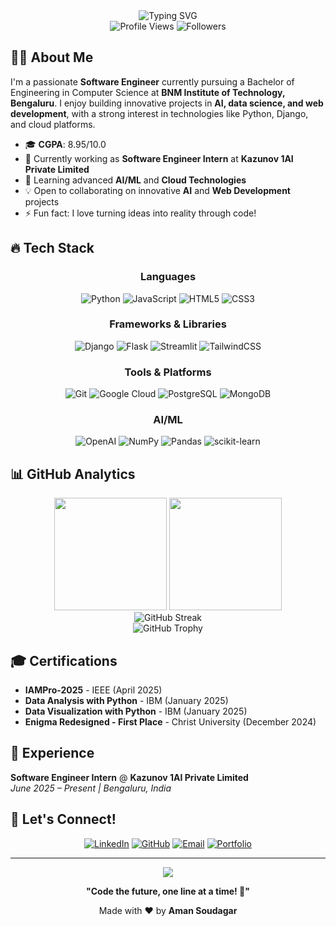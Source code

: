 <div align="center">
  <img src="https://readme-typing-svg.herokuapp.com?font=Fira+Code&pause=1000&color=2196F3&center=true&vCenter=true&width=435&lines=Hi+there!+I'm+Aman+Soudagar+%F0%9F%91%8B;Software+Engineer+%F0%9F%92%BB;AI+%26+Data+Science+Enthusiast+%F0%9F%A4%96;Full+Stack+Developer+%F0%9F%9A%80" alt="Typing SVG" />
</div>

<div align="center">
  <img src="https://komarev.com/ghpvc/?username=beast0686&color=blueviolet&style=flat-square&label=Profile+Views" alt="Profile Views" />
  <img src="https://img.shields.io/github/followers/beast0686?label=Followers&style=flat-square&color=blue" alt="Followers" />
</div>

## 🧑‍💻 About Me

I'm a passionate **Software Engineer** currently pursuing a Bachelor of Engineering in Computer Science at **BNM Institute of Technology, Bengaluru**. I enjoy building innovative projects in **AI, data science, and web development**, with a strong interest in technologies like Python, Django, and cloud platforms.

- 🎓 **CGPA**: 8.95/10.0
- 🔭 Currently working as **Software Engineer Intern** at **Kazunov 1AI Private Limited**
- 🌱 Learning advanced **AI/ML** and **Cloud Technologies**
- 💡 Open to collaborating on innovative **AI** and **Web Development** projects
- ⚡ Fun fact: I love turning ideas into reality through code!

## 🔥 Tech Stack

<div align="center">

### Languages
![Python](https://img.shields.io/badge/Python-3776AB?style=for-the-badge&logo=python&logoColor=white)
![JavaScript](https://img.shields.io/badge/JavaScript-F7DF1E?style=for-the-badge&logo=javascript&logoColor=black)
![HTML5](https://img.shields.io/badge/HTML5-E34F26?style=for-the-badge&logo=html5&logoColor=white)
![CSS3](https://img.shields.io/badge/CSS3-1572B6?style=for-the-badge&logo=css3&logoColor=white)

### Frameworks & Libraries
![Django](https://img.shields.io/badge/Django-092E20?style=for-the-badge&logo=django&logoColor=white)
![Flask](https://img.shields.io/badge/Flask-000000?style=for-the-badge&logo=flask&logoColor=white)
![Streamlit](https://img.shields.io/badge/Streamlit-FF4B4B?style=for-the-badge&logo=streamlit&logoColor=white)
![TailwindCSS](https://img.shields.io/badge/Tailwind_CSS-38B2AC?style=for-the-badge&logo=tailwind-css&logoColor=white)

### Tools & Platforms
![Git](https://img.shields.io/badge/Git-F05032?style=for-the-badge&logo=git&logoColor=white)
![Google Cloud](https://img.shields.io/badge/Google_Cloud-4285F4?style=for-the-badge&logo=google-cloud&logoColor=white)
![PostgreSQL](https://img.shields.io/badge/PostgreSQL-316192?style=for-the-badge&logo=postgresql&logoColor=white)
![MongoDB](https://img.shields.io/badge/MongoDB-4EA94B?style=for-the-badge&logo=mongodb&logoColor=white)

### AI/ML
![OpenAI](https://img.shields.io/badge/OpenAI-412991?style=for-the-badge&logo=openai&logoColor=white)
![NumPy](https://img.shields.io/badge/numpy-%23013243.svg?style=for-the-badge&logo=numpy&logoColor=white)
![Pandas](https://img.shields.io/badge/pandas-%23150458.svg?style=for-the-badge&logo=pandas&logoColor=white)
![scikit-learn](https://img.shields.io/badge/scikit--learn-%23F7931E.svg?style=for-the-badge&logo=scikit-learn&logoColor=white)

</div>

## 📊 GitHub Analytics

<div align="center">
  <img height="180em" src="https://github-readme-stats.vercel.app/api?username=beast0686&show_icons=true&theme=tokyonight&include_all_commits=true&count_private=true"/>
  <img height="180em" src="https://github-readme-stats.vercel.app/api/top-langs/?username=beast0686&layout=compact&langs_count=8&theme=tokyonight"/>
</div>

<div align="center">
  <img src="https://streak-stats.demolab.com/?user=beast0686&theme=tokyonight" alt="GitHub Streak" />
</div>

<div align="center">
  <img src="https://github-profile-trophy.vercel.app/?username=beast0686&theme=tokyonight&row=1&column=7" alt="GitHub Trophy" />
</div>

## 🎓 Certifications

- **IAMPro-2025** - IEEE (April 2025)
- **Data Analysis with Python** - IBM (January 2025)
- **Data Visualization with Python** - IBM (January 2025)
- **Enigma Redesigned - First Place** - Christ University (December 2024)

## 💼 Experience

**Software Engineer Intern** @ **Kazunov 1AI Private Limited**  
*June 2025 – Present | Bengaluru, India*

## 🤝 Let's Connect!

<div align="center">

[![LinkedIn](https://img.shields.io/badge/LinkedIn-0077B5?style=for-the-badge&logo=linkedin&logoColor=white)](https://linkedin.com/in/aman-soudagar)
[![GitHub](https://img.shields.io/badge/GitHub-100000?style=for-the-badge&logo=github&logoColor=white)](https://github.com/beast0686)
[![Email](https://img.shields.io/badge/Email-D14836?style=for-the-badge&logo=gmail&logoColor=white)](mailto:amansoudagar@example.com)
[![Portfolio](https://img.shields.io/badge/Portfolio-FF5722?style=for-the-badge&logo=google-chrome&logoColor=white)](https://your-portfolio-url.com)

</div>

---

<div align="center">
  <img src="https://capsule-render.vercel.app/api?type=waving&color=gradient&height=100&section=footer&text=Thanks%20for%20visiting!&fontSize=16&fontAlignY=75&animation=twinkling&fontColor=gradient" />
  
  **"Code the future, one line at a time! 🚀"**
  
  Made with ❤️ by **Aman Soudagar**
</div>
